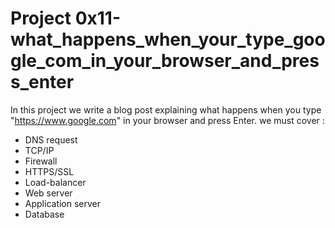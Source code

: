 # Project 0x11-what_happens_when_your_type_google_com_in_your_browser_and_press_enter

In this project we write a blog post explaining what happens when you type "https://www.google.com" in your browser and press Enter.
we must cover :

* DNS request
* TCP/IP
* Firewall
* HTTPS/SSL
* Load-balancer
* Web server
* Application server
* Database
